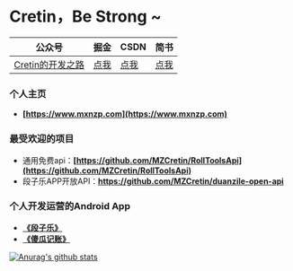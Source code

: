 # Cretin，Be Strong ~

| 公众号   | 掘金     |  CSDN   |   简书   |
|---------|---------|--------- |--------- |
| [Cretin的开发之路](https://github.com/MZCretin/MZCretin/blob/master/resource/cretin.jpg) | [点我](https://juejin.im/user/5838d57fac502e006c1708bc) | [点我](https://blog.csdn.net/u010998327) | [点我](https://www.jianshu.com/u/123f97613b86)  |

### 个人主页

+ **[https://www.mxnzp.com](https://www.mxnzp.com)**

### 最受欢迎的项目

+ 通用免费api：**[https://github.com/MZCretin/RollToolsApi](https://github.com/MZCretin/RollToolsApi)**
+ 段子乐APP开放API：**https://github.com/MZCretin/duanzile-open-api**

### 个人开发运营的Android App

+ **[《段子乐》](https://www.pgyer.com/rmjK)** 
+ **[《傻瓜记账》](https://www.pgyer.com/C9ZX)**

[![Anurag's github stats](https://github-readme-stats.vercel.app/api?username=MZCretin)](https://github.com/MZCretin)
